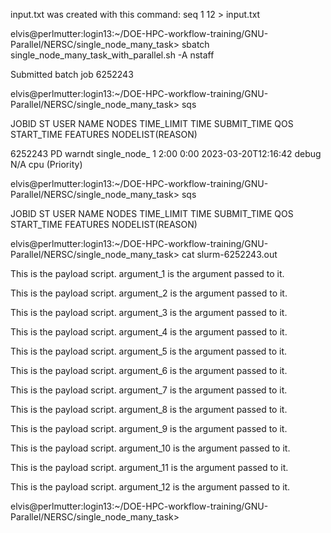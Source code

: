 input.txt was created with this command: seq 1 12 > input.txt

elvis@perlmutter:login13:\~/DOE-HPC-workflow-training/GNU-Parallel/NERSC/single_node_many_task> sbatch single_node_many_task_with_parallel.sh -A nstaff

Submitted batch job 6252243

elvis@perlmutter:login13:\~/DOE-HPC-workflow-training/GNU-Parallel/NERSC/single_node_many_task> sqs

JOBID            ST USER      NAME          NODES TIME_LIMIT       TIME  SUBMIT_TIME          QOS             START_TIME           FEATURES  NODELIST(REASON)

6252243          PD warndt    single_node_  1           2:00       0:00  2023-03-20T12:16:42  debug           N/A                  cpu            (Priority)

elvis@perlmutter:login13:\~/DOE-HPC-workflow-training/GNU-Parallel/NERSC/single_node_many_task> sqs

JOBID            ST USER      NAME          NODES TIME_LIMIT       TIME  SUBMIT_TIME          QOS             START_TIME           FEATURES       NODELIST(REASON)

elvis@perlmutter:login13:\~/DOE-HPC-workflow-training/GNU-Parallel/NERSC/single_node_many_task> cat slurm-6252243.out 

This is the payload script. argument_1 is the argument passed to it.

This is the payload script. argument_2 is the argument passed to it.

This is the payload script. argument_3 is the argument passed to it.

This is the payload script. argument_4 is the argument passed to it.

This is the payload script. argument_5 is the argument passed to it.

This is the payload script. argument_6 is the argument passed to it.

This is the payload script. argument_7 is the argument passed to it.

This is the payload script. argument_8 is the argument passed to it.

This is the payload script. argument_9 is the argument passed to it.

This is the payload script. argument_10 is the argument passed to it.

This is the payload script. argument_11 is the argument passed to it.

This is the payload script. argument_12 is the argument passed to it.

elvis@perlmutter:login13:\~/DOE-HPC-workflow-training/GNU-Parallel/NERSC/single_node_many_task> 

